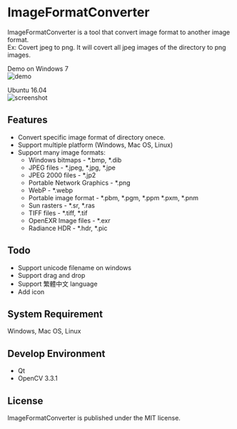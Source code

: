 ImageFormatConverter
====================
ImageFormatConverter is a tool that convert image format to another image format.  
Ex: Covert jpeg to png. It will covert all jpeg images of the directory to png images.  
  
Demo on Windows 7  
![demo](https://raw.github.com/shengyu7697/ImageFormatConverter/master/demo_win7.gif)  
  
Ubuntu 16.04  
![screenshot](https://raw.github.com/shengyu7697/ImageFormatConverter/master/screenshot/screenshot_ubuntu1604.png)  

## Features
* Convert specific image format of directory onece.
* Support multiple platform (Windows, Mac OS, Linux)
* Support many image formats:
    + Windows bitmaps - *.bmp, *.dib
    + JPEG files - *.jpeg, *.jpg, *.jpe
    + JPEG 2000 files - *.jp2
    + Portable Network Graphics - *.png
    + WebP - *.webp
    + Portable image format - *.pbm, *.pgm, *.ppm *.pxm, *.pnm
    + Sun rasters - *.sr, *.ras
    + TIFF files - *.tiff, *.tif
    + OpenEXR Image files - *.exr
    + Radiance HDR - *.hdr, *.pic

## Todo
* Support unicode filename on windows
* Support drag and drop
* Support 繁體中文 language
* Add icon

## System Requirement
Windows, Mac OS, Linux  

## Develop Environment
* Qt
* OpenCV 3.3.1

## License
ImageFormatConverter is published under the MIT license.  
